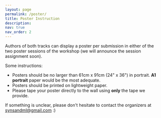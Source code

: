 ```yaml
---
layout: page
permalink: /poster/
title: Poster Instruction
description:
nav: true
nav_order: 2
---
```


Authors of both tracks can display a poster per submission in either of the two poster sessions of the workshop (we will announce the session assignment soon).

Some instructions:

- Posters should be no larger than 61cm x 91cm (24" x 36") in portrait. **A1 portrait** paper would be the most adequate.
- Posters should be printed on lightweight paper.
- Please tape your poster directly to the wall using **only** the tape we provide.

If something is unclear, please don't hesitate to contact the organizers at [synsandml@gmail.com](mailto:synsandml@gmail.com) :)
